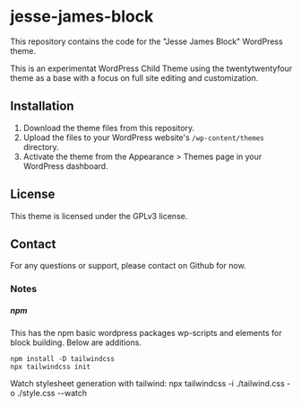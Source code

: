 # jesse-james-block

This repository contains the code for the "Jesse James Block" WordPress theme.

This is an experimentat WordPress Child Theme using the twentytwentyfour theme as a base with a focus on full site editing and customization.

## Installation

1. Download the theme files from this repository.
2. Upload the files to your WordPress website's `/wp-content/themes` directory.
3. Activate the theme from the Appearance > Themes page in your WordPress dashboard.

## License

This theme is licensed under the GPLv3 license.

## Contact

For any questions or support, please contact on Github for now.

### Notes

##### npm

This has the npm basic wordpress packages wp-scripts and elements for block building. Below are additions.

```
npm install -D tailwindcss
npx tailwindcss init
```

Watch stylesheet generation with tailwind:
npx tailwindcss -i ./tailwind.css -o ./style.css --watch
